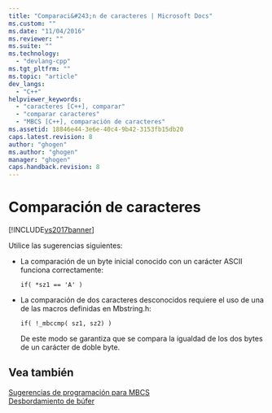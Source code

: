```yaml
---
title: "Comparaci&#243;n de caracteres | Microsoft Docs"
ms.custom: ""
ms.date: "11/04/2016"
ms.reviewer: ""
ms.suite: ""
ms.technology: 
  - "devlang-cpp"
ms.tgt_pltfrm: ""
ms.topic: "article"
dev_langs: 
  - "C++"
helpviewer_keywords: 
  - "caracteres [C++], comparar"
  - "comparar caracteres"
  - "MBCS [C++], comparación de caracteres"
ms.assetid: 18846e44-3e6e-40c4-9b42-3153fb15db20
caps.latest.revision: 8
author: "ghogen"
ms.author: "ghogen"
manager: "ghogen"
caps.handback.revision: 8
---
```

# Comparaci&#243;n de caracteres
[!INCLUDE[vs2017banner](../assembler/inline/includes/vs2017banner.md)]

Utilice las sugerencias siguientes:  
  
-   La comparación de un byte inicial conocido con un carácter ASCII funciona correctamente:  
  
    ```  
    if( *sz1 == 'A' )  
    ```  
  
-   La comparación de dos caracteres desconocidos requiere el uso de una de las macros definidas en Mbstring.h:  
  
    ```  
    if( !_mbccmp( sz1, sz2) )  
    ```  
  
     De este modo se garantiza que se compara la igualdad de los dos bytes de un carácter de doble byte.  
  
## Vea también  
 [Sugerencias de programación para MBCS](../Topic/MBCS%20Programming%20Tips.md)   
 [Desbordamiento de búfer](../text/buffer-overflow.md)